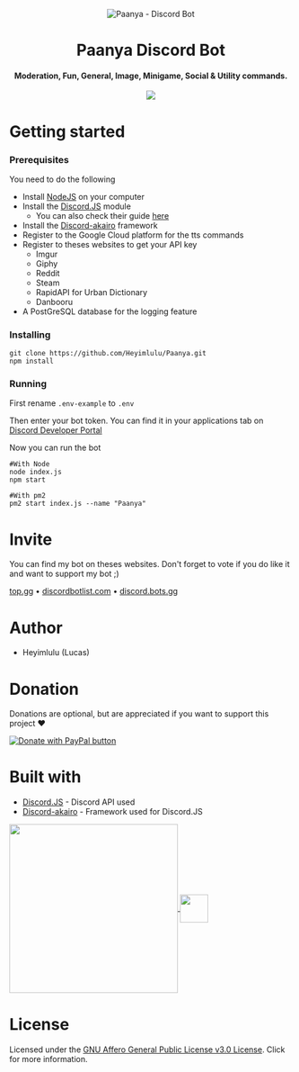 <p align="center">
  <img style="max-width:100%;" src="https://i.imgur.com/zOl84re.jpeg" alt="Paanya - Discord Bot" />
</p>

<h1 align="center">
  Paanya Discord Bot
</h1>

<h4 align="center">
  Moderation, Fun, General, Image, Minigame, Social & Utility commands.
</h4>

<p align="center">
  <a href="https://top.gg/bot/829230505123119164">
    <img src="https://top.gg/api/widget/829230505123119164.svg" />
  </a>
</p>

# Getting started

### Prerequisites

You need to do the following
- Install [NodeJS](https://nodejs.org/) on your computer
- Install the [Discord.JS](https://discord.js.org) module
  - You can also check their guide [here](https://discordjs.guide/)
- Install the [Discord-akairo](https://discord-akairo.github.io/) framework
- Register to the Google Cloud platform for the tts commands
- Register to theses websites to get your API key 
  - Imgur 
  - Giphy
  - Reddit 
  - Steam
  - RapidAPI for Urban Dictionary
  - Danbooru
- A PostGreSQL database for the logging feature

### Installing

```
git clone https://github.com/Heyimlulu/Paanya.git
npm install
```

### Running

First rename ``.env-example`` to ``.env``

Then enter your bot token. You can find it in your applications tab on [Discord Developer Portal](https://discord.com/developers/applications)

Now you can run the bot

```
#With Node
node index.js
npm start

#With pm2
pm2 start index.js --name "Paanya"
```

# Invite

You can find my bot on theses websites. Don't forget to vote if you do like it and want to support my bot ;)

[top.gg](https://top.gg/bot/829230505123119164) • [discordbotlist.com](https://discordbotlist.com/bots/paanya) • [discord.bots.gg](https://discord.bots.gg/bots/829230505123119164)

# Author

- Heyimlulu (Lucas)

# Donation

Donations are optional, but are appreciated if you want to support this project ❤

<a href="https://www.paypal.com/donate?hosted_button_id=FLJ8V26SHZDKS&source=url">
  <img src="https://www.paypalobjects.com/en_US/CH/i/btn/btn_donateCC_LG.gif" alt="Donate with PayPal button" />
</a>

# Built with

- [Discord.JS](https://discord.js.org/#/) - Discord API used
- [Discord-akairo](https://discord-akairo.github.io/#/) - Framework used for Discord.JS

<a href="https://github.com/Heyimlulu/Paanya">
  <img height="300px" align="center" src="https://upload.wikimedia.org/wikipedia/commons/thumb/1/1a/JetBrains_Logo_2016.svg/1200px-JetBrains_Logo_2016.svg.png">
</a>
<a href="https://github.com/Heyimlulu/Paanya">
  <img height="50px" align="center" src="https://cdn.worldvectorlogo.com/logos/intellijidea.svg">
</a>

# License

Licensed under the [GNU Affero General Public License v3.0 License](). Click for more information.
